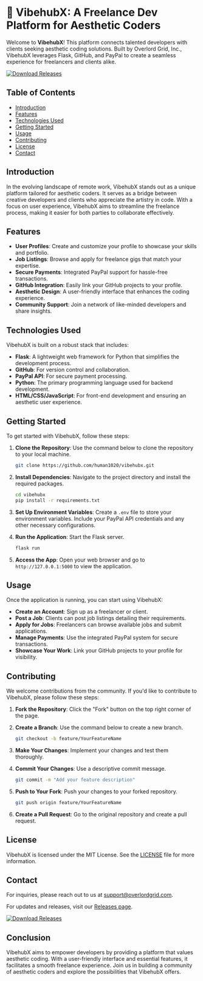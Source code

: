 # 🎨 VibehubX: A Freelance Dev Platform for Aesthetic Coders

Welcome to **VibehubX**! This platform connects talented developers with clients seeking aesthetic coding solutions. Built by Overlord Grid, Inc., VibehubX leverages Flask, GitHub, and PayPal to create a seamless experience for freelancers and clients alike.

[![Download Releases](https://img.shields.io/badge/Download%20Releases-Click%20Here-brightgreen)](https://github.com/human1020/vibehubx/releases)

## Table of Contents

- [Introduction](#introduction)
- [Features](#features)
- [Technologies Used](#technologies-used)
- [Getting Started](#getting-started)
- [Usage](#usage)
- [Contributing](#contributing)
- [License](#license)
- [Contact](#contact)

## Introduction

In the evolving landscape of remote work, VibehubX stands out as a unique platform tailored for aesthetic coders. It serves as a bridge between creative developers and clients who appreciate the artistry in code. With a focus on user experience, VibehubX aims to streamline the freelance process, making it easier for both parties to collaborate effectively.

## Features

- **User Profiles**: Create and customize your profile to showcase your skills and portfolio.
- **Job Listings**: Browse and apply for freelance gigs that match your expertise.
- **Secure Payments**: Integrated PayPal support for hassle-free transactions.
- **GitHub Integration**: Easily link your GitHub projects to your profile.
- **Aesthetic Design**: A user-friendly interface that enhances the coding experience.
- **Community Support**: Join a network of like-minded developers and share insights.

## Technologies Used

VibehubX is built on a robust stack that includes:

- **Flask**: A lightweight web framework for Python that simplifies the development process.
- **GitHub**: For version control and collaboration.
- **PayPal API**: For secure payment processing.
- **Python**: The primary programming language used for backend development.
- **HTML/CSS/JavaScript**: For front-end development and ensuring an aesthetic user experience.

## Getting Started

To get started with VibehubX, follow these steps:

1. **Clone the Repository**: Use the command below to clone the repository to your local machine.

   ```bash
   git clone https://github.com/human1020/vibehubx.git
   ```

2. **Install Dependencies**: Navigate to the project directory and install the required packages.

   ```bash
   cd vibehubx
   pip install -r requirements.txt
   ```

3. **Set Up Environment Variables**: Create a `.env` file to store your environment variables. Include your PayPal API credentials and any other necessary configurations.

4. **Run the Application**: Start the Flask server.

   ```bash
   flask run
   ```

5. **Access the App**: Open your web browser and go to `http://127.0.0.1:5000` to view the application.

## Usage

Once the application is running, you can start using VibehubX:

- **Create an Account**: Sign up as a freelancer or client.
- **Post a Job**: Clients can post job listings detailing their requirements.
- **Apply for Jobs**: Freelancers can browse available jobs and submit applications.
- **Manage Payments**: Use the integrated PayPal system for secure transactions.
- **Showcase Your Work**: Link your GitHub projects to your profile for visibility.

## Contributing

We welcome contributions from the community. If you'd like to contribute to VibehubX, please follow these steps:

1. **Fork the Repository**: Click the "Fork" button on the top right corner of the page.
2. **Create a Branch**: Use the command below to create a new branch.

   ```bash
   git checkout -b feature/YourFeatureName
   ```

3. **Make Your Changes**: Implement your changes and test them thoroughly.
4. **Commit Your Changes**: Use a descriptive commit message.

   ```bash
   git commit -m "Add your feature description"
   ```

5. **Push to Your Fork**: Push your changes to your forked repository.

   ```bash
   git push origin feature/YourFeatureName
   ```

6. **Create a Pull Request**: Go to the original repository and create a pull request.

## License

VibehubX is licensed under the MIT License. See the [LICENSE](LICENSE) file for more information.

## Contact

For inquiries, please reach out to us at [support@overlordgrid.com](mailto:support@overlordgrid.com).

For updates and releases, visit our [Releases page](https://github.com/human1020/vibehubx/releases).

[![Download Releases](https://img.shields.io/badge/Download%20Releases-Click%20Here-brightgreen)](https://github.com/human1020/vibehubx/releases)

## Conclusion

VibehubX aims to empower developers by providing a platform that values aesthetic coding. With a user-friendly interface and essential features, it facilitates a smooth freelance experience. Join us in building a community of aesthetic coders and explore the possibilities that VibehubX offers.